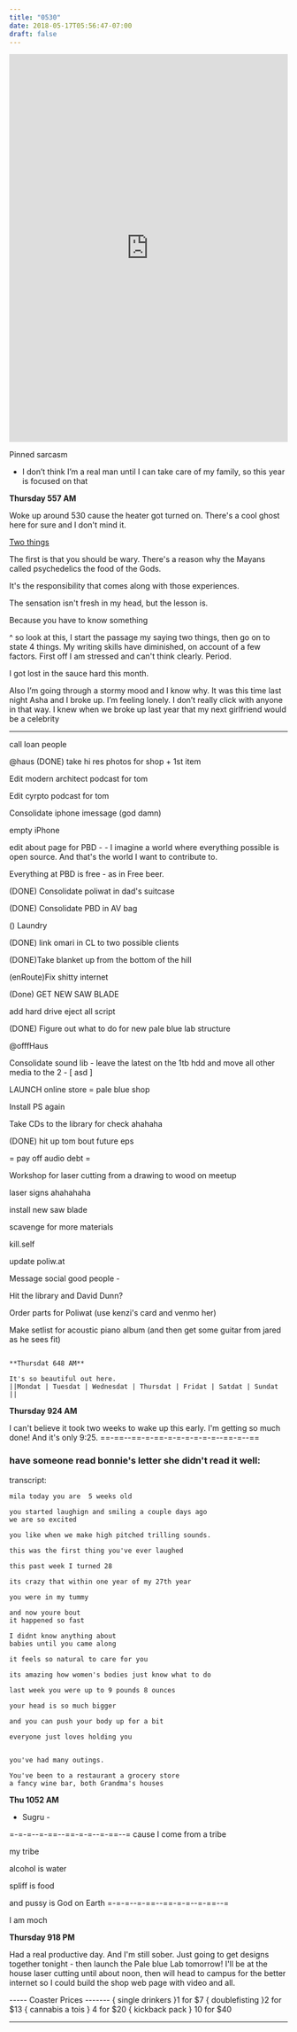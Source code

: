 ```yaml
---
title: "0530"
date: 2018-05-17T05:56:47-07:00
draft: false
---
```


<iframe width="100%" height="700" scrolling="no" frameborder="no" allow="autoplay" src="https://w.soundcloud.com/player/?url=https%3A//api.soundcloud.com/tracks/446147289%3Fsecret_token%3Ds-3FGUh&color=%23ff5500&auto_play=false&hide_related=false&show_comments=true&show_user=true&show_reposts=false&show_teaser=true&visual=true"></iframe>

Pinned sarcasm

- I don’t think I’m a real man until I can take care of my family, so this year is focused on that

**Thursday 557 AM**

Woke up around 530 cause the heater got turned on. There's a cool ghost here for sure and I don't mind it.


 <a href="https://ucsccampusreserve.ucsc.edu/maps-habitats-and-organisms/habitats-and-geography/cave-gulch.html">
Two things </a>

The first is that you should be wary. There's a reason why the Mayans called psychedelics the food of the Gods.

It's the responsibility that comes along with those experiences.

The sensation isn't fresh in my head, but the lesson is.

Because you have to know something

^ so look at this, I start the passage my saying two things, then go on to state 4 things. My writing skills have diminished, on account of a few factors. First off I am stressed and can't think clearly. Period.


I got lost in the sauce hard this month.

Also I’m going through a stormy mood and I know why. It was this time last night Asha and I broke up. I’m feeling lonely. I don’t really click with anyone in that way. I knew when we broke up last year that my next girlfriend would be a celebrity

---
call loan people


@haus
(DONE)  take hi res photos for shop + 1st item

Edit modern architect podcast for tom

Edit cyrpto podcast for tom

Consolidate iphone imessage (god damn)

empty iPhone

edit about page for PBD -    - I imagine a world where everything possible is open source. And that's the world I want to contribute to.

Everything at PBD is free - as in Free beer.

(DONE) Consolidate poliwat in dad's suitcase

(DONE) Consolidate PBD in AV bag

() Laundry

(DONE) link omari in CL to two possible clients


(DONE)Take blanket up from the bottom of the hill

(enRoute)Fix shitty internet

(Done) GET NEW SAW BLADE

add hard drive eject all script

(DONE) Figure out what to do for new pale blue lab structure

@offfHaus

Consolidate sound lib - leave the latest on the 1tb hdd and move all other media to the 2 - [ asd ]

LAUNCH online store = pale blue shop

Install PS again

Take CDs to the library for check ahahaha

(DONE) hit up tom bout future eps

= pay off audio debt =

Workshop for laser cutting from a drawing to wood on meetup

laser signs ahahahaha

install new saw blade

scavenge for more materials

kill.self

update poliw.at

Message social good people -

Hit the library and David Dunn?

Order parts for Poliwat (use kenzi's card and venmo her)

Make setlist for acoustic piano album (and then get some guitar from jared as he sees fit)

```

**Thursdat 648 AM**

It's so beautiful out here.
||Mondat | Tuesdat | Wednesdat | Thursdat | Fridat | Satdat | Sundat ||
```



**Thursday 924 AM**

I can't believe it took two weeks to wake up this early. I'm getting so much done! And it's only 9:25.
==-==--==-=-==-=-=-=-=-=-=--==-=--==

### have someone read bonnie's letter she didn't read it well:

transcript:
```
mila today you are  5 weeks old

you started laughign and smiling a couple days ago
we are so excited

you like when we make high pitched trilling sounds.

this was the first thing you've ever laughed

this past week I turned 28

its crazy that within one year of my 27th year

you were in my tummy

and now youre bout
it happened so fast

I didnt know anything about
babies until you came along

it feels so natural to care for you

its amazing how women's bodies just know what to do

last week you were up to 9 pounds 8 ounces

your head is so much bigger

and you can push your body up for a bit

everyone just loves holding you


you've had many outings.

You've been to a restaurant a grocery store
a fancy wine bar, both Grandma's houses  
```

**Thu 1052 AM**

  - Sugru -


=-=-=--=-==--==-=-=--=-==--=
cause I come from a tribe

my tribe

alcohol is water

spliff is food

and pussy is God on Earth
=-=-=--=-==--==-=-=--=-==--=


I am moch



**Thursday 918 PM**

Had a real productive day. And I'm still sober. Just going to get designs together tonight - then launch the Pale blue Lab tomorrow! I'll be at the house laser cutting until about noon, then will head to campus for the better internet so I could build the shop web page with video and all.

----- Coaster Prices -------
{ single drinkers }1 for $7
{ doublefisting }2 for $13
{ cannabis a tois } 4 for $20
{ kickback pack } 10 for $40
----- ----- ----- ----- -----
